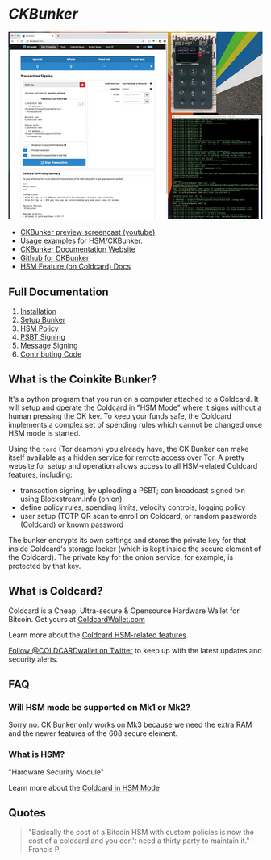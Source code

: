 # <i>CKBunker</i>

![Screen Shot of CKBunker](docs/screen-shot.jpg)

- [CKBunker preview screencast (youtube)](https://www.youtube.com/watch?v=0bHhZbYOiSM)
- [Usage examples](https://github.com/Coldcard/ckbunker/blob/master/docs/examples.md) for HSM/CKBunker.
- [CKBunker Documentation Website](https://ckbunker.com)
- [Github for CKBunker](https://github.com/Coldcard/ckbunker)
- [HSM Feature (on Coldcard) Docs](https://coldcardwallet.com/docs/ckbunker-hsm)

## Full Documentation

1. [Installation](https://github.com/Coldcard/ckbunker/blob/master/docs/install.md)
2. [Setup Bunker](https://github.com/Coldcard/ckbunker/blob/master/docs/setup.md)
2. [HSM Policy](https://github.com/Coldcard/ckbunker/blob/master/docs/policy.md)
2. [PSBT Signing](https://github.com/Coldcard/ckbunker/blob/master/docs/psbt.md)
2. [Message Signing](https://github.com/Coldcard/ckbunker/blob/master/docs/msg-signing.md)
2. [Contributing Code](https://github.com/Coldcard/ckbunker/blob/master/docs/hacking.md) 

## What is the Coinkite Bunker?

It's a python program that you run on a computer attached to a
Coldcard. It will setup and operate the Coldcard in "HSM Mode" where
it signs without a human pressing the OK key.  To keep your
funds safe, the Coldcard implements a complex set of spending rules
which cannot be changed once HSM mode is started.

Using the `tord` (Tor deamon) you already have, the CK Bunker can
make itself available as a hidden service for remote access over
Tor.  A pretty website for setup and operation allows access to all
HSM-related Coldcard features, including:

- transaction signing, by uploading a PSBT; can broadcast signed txn using Blockstream.info (onion)
- define policy rules, spending limits, velocity controls, logging policy
- user setup (TOTP QR scan to enroll on Coldcard, or random passwords (Coldcard) or known password

The bunker encrypts its own settings and stores the private key for
that inside Coldcard's storage locker (which is kept inside the
secure element of the Coldcard). The private key for the onion
service, for example, is protected by that key.

## What is Coldcard?

Coldcard is a Cheap, Ultra-secure & Opensource Hardware Wallet for Bitcoin.
Get yours at [ColdcardWallet.com](http://coldcardwallet.com)

Learn more about the [Coldcard HSM-related features](https://coldcardwallet.com/docs/ckbunker-hsm).

[Follow @COLDCARDwallet on Twitter](https://twitter.com/coldcardwallet) to keep up
with the latest updates and security alerts. 

## FAQ

### Will HSM mode be supported on Mk1 or Mk2?

Sorry no. CK Bunker only works on Mk3 because we need the extra RAM
and the newer features of the 608 secure element.

### What is HSM?

"Hardware Security Module"

Learn more about the [Coldcard in HSM Mode](https://coldcardwallet.com/docs/ckbunker-hsm)

## Quotes

> "Basically the cost of a Bitcoin HSM with custom policies is now the cost of a coldcard and you don't need a thirty party to maintain it." - Francis P.

